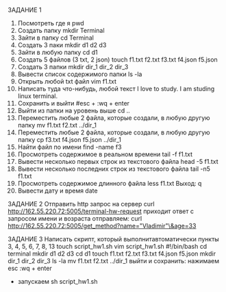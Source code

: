 ЗАДАНИЕ 1
1. Посмотреть где я
pwd
2. Создать папку
mkdir Terminal
3. Зайти в папку
cd Terminal
4. Создать 3 паки
mkdir d1 d2 d3
5. Зайти в любую папку
cd d1
6. Создать 5 файлов (3 txt, 2 json)
touch f1.txt f2.txt f3.txt f4.json f5.json
7. Создать 3 папки
mkdir dir_1 dir_2 dir_3
8. Вывести список содержимого папки
ls -la
9. Открыть любой txt файл
vim f1.txt
10. Написать туда что-нибудь, любой текст
I love to study. 
I am studing linux terminal.
11. Сохранить и выйти
#esc + :wq + enter
12. Выйти из папки на уровень выше
cd ..
13. Переместить любые 2 файла, которые создали, в любую другую папку
mv f1.txt f2.txt ../dir_1
14. Переместить любые 2 файла, которые создали, в любую другую папку
cp f3.txt f4.json f5.json ../dir_1
15. Найти файл по имени
find -name f3
16. Просмотреть содержимое в реальном времени
tail -f f1.txt
17. Вывести несколько первых строк из текстового файла
head -5 f1.txt
18. Вывести несколько последних строк из текстового файла
tail -n5 f1.txt
19. Просмотреть содержимое длинного файла
less f1.txt Выход: q
20. Вывести дату и время
date

ЗАДАНИЕ 2
Отправить http запрос на сервер
curl http://162.55.220.72:5005/terminal-hw-request
приходит ответ с запросом имени и возраста отправляем:
curl http://162.55.220.72:5005/get_method?name="Vladimir"\&age=33

ЗАДАНИЕ 3
Написать скрипт, который выполнитавтоматически пункты 3, 4, 5, 6, 7, 8, 13
touch script_hw1.sh
vim script_hw1.sh
#!/bin/bash
cd terminal
mkdir d1 d2 d3
cd d1
touch f1.txt f2.txt f3.txt f4.json f5.json
mkdir dir_1 dir_2 dir_3
ls -la
mv f1.txt f2.txt ../dir_1
выйти и сохранить: нажимаем
esc :wq + enter
- запускаем
sh script_hw1.sh